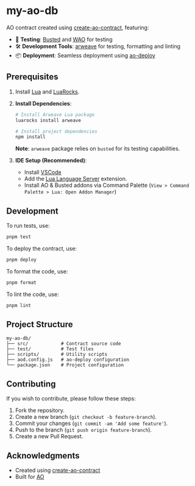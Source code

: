 # my-ao-db

AO contract created using [create-ao-contract](https://github.com/pawanpaudel93/create-ao-contract), featuring:

- 🧪 **Testing**: [Busted](https://luarocks.org/modules/lunarmodules/busted) and [WAO](https://github.com/weavedb/wao) for testing
- 🛠️ **Development Tools**: [arweave](https://github.com/crookse/arweave-lua) for testing, formatting and linting
- 📦 **Deployment**: Seamless deployment using [ao-deploy](https://github.com/pawanpaudel93/ao-deploy)

## Prerequisites

1. Install [Lua](https://www.lua.org/start.html#installing) and [LuaRocks](https://github.com/luarocks/luarocks/wiki/Download).

2. **Install Dependencies**:

   ```bash
   # Install Arweave Lua package
   luarocks install arweave

   # Install project dependencies
   npm install
   ```

   **Note**: `arweave` package relies on `busted` for its testing capabilities.

3. **IDE Setup (Recommended)**:
   - Install [VSCode](https://code.visualstudio.com/)
   - Add the [Lua Language Server](https://marketplace.visualstudio.com/items?itemName=sumneko.lua) extension.
   - Install AO & Busted addons via Command Palette (`View > Command Palette > Lua: Open Addon Manager`)

## Development

To run tests, use:

```bash
pnpm test
```

To deploy the contract, use:

```bash
pnpm deploy
```

To format the code, use:

```bash
pnpm format
```

To lint the code, use:

```bash
pnpm lint
```

## Project Structure

```
my-ao-db/
├── src/            # Contract source code
├── test/           # Test files
├── scripts/        # Utility scripts
├── aod.config.js   # ao-deploy configuration
└── package.json    # Project configuration
```

## Contributing

If you wish to contribute, please follow these steps:

1. Fork the repository.
2. Create a new branch (`git checkout -b feature-branch`).
3. Commit your changes (`git commit -am 'Add some feature'`).
4. Push to the branch (`git push origin feature-branch`).
5. Create a new Pull Request.

## Acknowledgments

- Created using [create-ao-contract](https://github.com/pawanpaudel93/create-ao-contract)
- Built for [AO](https://ao.arweave.net/)
